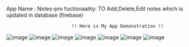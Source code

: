 App Name : Notes-pro
fuctionaality: TO Add,Delete,Edit notes which is updated in database (firebase)


                            !! Here is My App Demonstration !!
                            
![image](https://github.com/Laxmikant3/Notes-Pro/assets/132117545/9beb0038-b500-4b16-a6d5-adb4445e165b)
![image](https://github.com/Laxmikant3/Notes-Pro/assets/132117545/98654f6a-5881-45f9-9098-3046c877bf55)
![image](https://github.com/Laxmikant3/Notes-Pro/assets/132117545/8d4781d9-0506-476a-a731-df58837717fa)
![image](https://github.com/Laxmikant3/Notes-Pro/assets/132117545/3096ef16-bafd-48f1-9f16-46d2f4faf8d3)
![image](https://github.com/Laxmikant3/Notes-Pro/assets/132117545/f619a0c5-8dff-4028-bebb-7fe44bbdbe7d)
![image](https://github.com/Laxmikant3/Notes-Pro/assets/132117545/1fc2246f-1469-49e4-a880-138e0a946aa9)
![image](https://github.com/Laxmikant3/Notes-Pro/assets/132117545/49a5b808-8f8f-406f-bd09-5367ba7272da)



